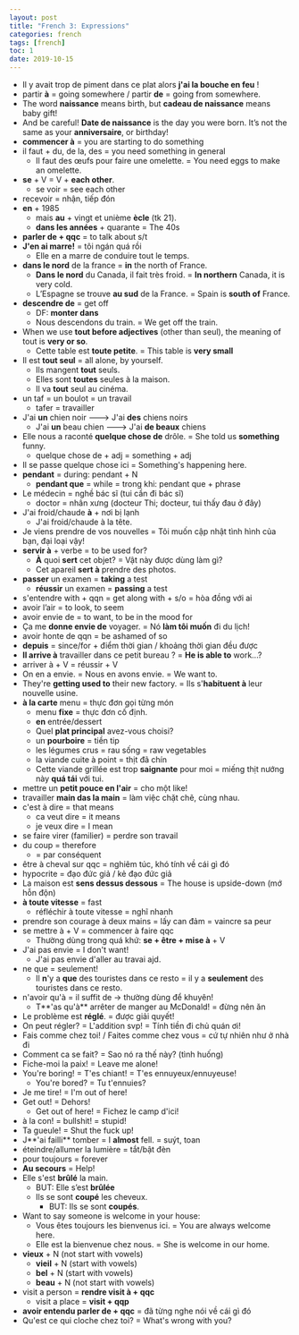 ```yaml
---
layout: post
title: "French 3: Expressions"
categories: french
tags: [french]
toc: 1
date: 2019-10-15
---
```


- Il y avait trop de piment dans ce plat alors **j'ai la bouche en feu** !
- partir **à** = going somewhere / partir **de** = going from somewhere.
- The word **naissance** means birth, but **cadeau de naissance** means baby gift!
- And be careful! **Date de naissance** is the day you were born. It’s not the same as your **anniversaire**, or birthday!
- **commencer à** = you are starting to do something
- il faut + du, de la, des = you need something in general
  - Il faut des œufs pour faire une omelette. = You need eggs to make an omelette.
- **se** + V = V + **each other**.
  - se voir = see each other
- recevoir = nhận, tiếp đón
- **en** + 1985 
  - mais **au** + vingt et unième **ècle** (tk 21).
  - **dans les années** + quarante = The 40s
- **parler de + qqc** = to talk about s/t
- **J'en ai marre!** = tôi ngán quá rồi
  - Elle en a marre de conduire tout le temps.
- **dans le nord** de la france = **in** the north of France.
  - **Dans le nord** du Canada, il fait très froid. = **In northern** Canada, it is very cold.
  - L’Espagne se trouve **au sud** de la France. = Spain is **south of** France.
- **descendre de** = get off
  - DF: **monter dans**
  - Nous descendons du train. = We get off the train.
- When we use **tout before adjectives** (other than seul), the meaning of tout is **very or so**.
  - Cette table est **toute petite**. = This table is **very small**
- Il est **tout seul** =  all alone, by yourself.
  - Ils mangent **tout** seuls.
  - Elles sont **toutes** seules à la maison.
  - Il va **tout** seul au cinéma.
- un taf = un boulot = un travail 
  - tafer = travailler
- J'ai **un** chien noir ---> J'ai **des** chiens noirs
  - J'ai **un** beau chien ---> J'ai **de beaux** chiens
- Elle nous a raconté **quelque chose de** drôle. = She told us **something** funny.
  - quelque chose de + adj = something + adj
- Il se passe quelque chose ici = Something's happening here.
- **pendant** = during: pendant + N
  - **pendant que** = while = trong khi: pendant que + phrase
- Le médecin = nghề bác sĩ (tui cần đi bác sĩ)
  - doctor = nhân xưng (docteur Thi; docteur, tui thấy đau ở đây)
- J'ai froid/chaude **à** + nơi bị lạnh
  - J'ai froid/chaude à la tête.
- Je viens prendre de vos nouvelles = Tôi muốn cập nhật tình hình của bạn, đại loại vậy!
- **servir à** + verbe = to be used for?
  - **À** quoi **sert** cet objet? = Vật này được dùng làm gì?
  - Cet apareil **sert à** prendre des photos.
- **passer** un examen = **taking** a test
  - **réussir** un examen = **passing** a test
- s'entendre with + qqn = get along with + s/o = hòa đồng với ai
- avoir l’air = to look, to seem
- avoir envie de = to want, to be in the mood for
- Ça me **donne envie de** voyager. = Nó **làm tôi muốn** đi du lịch!
- avoir honte de qqn = be ashamed of so
- **depuis** = since/for + điểm thời gian / khoảng thời gian đều được
- **Il arrive à** travailler dans ce petit bureau ? = **He is able to** work...?
- arriver à + V = réussir + V
- On en a envie. = Nous en avons envie. = We want to.
- They're **getting used to** their new factory. = Ils s'**habituent à** leur nouvelle usine.
- **à la carte** menu = thực đơn gọi từng món
  - menu **fixe** = thực đơn cố định.
  - **en** entrée/dessert
  - Quel **plat principal** avez-vous choisi?
  - un **pourboire** = tiền tip
  - les légumes crus = rau sống = raw vegetables
  - la viande cuite à point = thịt đã chín
  - Cette viande grillée est trop **saignante** pour moi = miếng thịt nướng này **quá tái** với tui.
- mettre un **petit pouce en l'air** = cho một like!
- travailler **main das la main** = làm việc chặt chẽ, cùng nhau.
- c'est à dire = that means
  - ca veut dire = it means
  - je veux dire = I mean
- se faire virer (familier) = perdre son travail
- du coup = therefore
  - = par conséquent
- être à cheval sur qqc = nghiêm túc, khó tính về cái gì đó
- hypocrite = đạo đức giả / kẻ đạo đức giả
- La maison est **sens dessus dessous** = The house is upside-down (mớ hỗn độn)
- **à toute vitesse** = fast
  - réfléchir à toute vitesse = nghĩ nhanh
- prendre son courage à deux mains = lấy can đảm = vaincre sa peur
- se mettre à + V = commencer à faire qqc
  - Thường dùng trong quá khứ: **se + être + mise à** + V
- J'ai pas envie = I don't want!
  - J'ai pas envie d'aller au travai ajd.
- ne que = seulement!
  - Il **n**'y a **que** des touristes dans ce resto = il y a **seulement** des touristes dans ce resto.
- n'avoir qu'à = il suffit de -> thường dùng để khuyên!
  - T**'as qu'à** arrêter de manger au McDonald! = đừng nên ăn 
- Le problème est **réglé**. = được giải quyết!
- On peut régler? = L'addition svp! = Tính tiền đi chủ quán ơi!
- Fais comme chez toi! / Faites comme chez vous = cứ tự nhiên như ở nhà đi
- Comment ca se fait? = Sao nó ra thế này? (tình huống)
- Fiche-moi la paix! = Leave me alone!
- You're boring! = T'es chiant! = T'es ennuyeux/ennuyeuse!
  - You're bored? = Tu t'ennuies?
- Je me tire! = I'm out of here!
- Get out! = Dehors!
  - Get out of here! = Fichez le camp d'ici!
- à la con! = bullshit! = stupid!
- Ta gueule! = Shut the fuck up!
- J**'ai failli** tomber = I **almost** fell. = suýt, toan
- éteindre/allumer la lumière = tắt/bật đèn
- pour toujours = forever
- **Au secours** = Help!
- Elle s'est **brûlé** la main.
  - BUT: Elle s’est **brûlée**
  - Ils se sont **coupé** les cheveux.
    - BUT: Ils se sont **coupés**.
- Want to say someone is welcome in your house:
  - Vous êtes toujours les bienvenus ici. = You are always welcome here.
  - Elle est la bienvenue chez nous. = She is welcome in our home.
- **vieux** + N (not start with vowels)
  - **vieil** + N (start with vowels)
  - **bel** + N (start with vowels)
  - **beau** + N (not start with vowels)
- visit a person = **rendre visit à + qqc**
  - visit a place = **visit + qqp**
- **avoir entendu parler de + qqc** = đã từng nghe nói về cái gì đó
- Qu'est  ce qui cloche chez toi? = What's wrong with you?